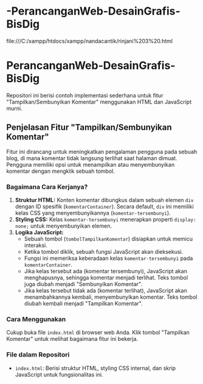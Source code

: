 # -PerancanganWeb-DesainGrafis-BisDig

file:///C:/xampp/htdocs/xampp/nandacantik/rinjani%203%20.html

# PerancanganWeb-DesainGrafis-BisDig

Repositori ini berisi contoh implementasi sederhana untuk fitur "Tampilkan/Sembunyikan Komentar" menggunakan HTML dan JavaScript murni.

## Penjelasan Fitur "Tampilkan/Sembunyikan Komentar"

Fitur ini dirancang untuk meningkatkan pengalaman pengguna pada sebuah blog, di mana komentar tidak langsung terlihat saat halaman dimuat. Pengguna memiliki opsi untuk menampilkan atau menyembunyikan komentar dengan mengklik sebuah tombol.

### Bagaimana Cara Kerjanya?

1.  **Struktur HTML:** Konten komentar dibungkus dalam sebuah elemen `div` dengan ID spesifik (`komentarContainer`). Secara default, `div` ini memiliki kelas CSS yang menyembunyikannya (`komentar-tersembunyi`).
2.  **Styling CSS:** Kelas `komentar-tersembunyi` menerapkan properti `display: none;` untuk menyembunyikan elemen.
3.  **Logika JavaScript:**
    * Sebuah tombol (`tombolTampilkanKomentar`) disiapkan untuk memicu interaksi.
    * Ketika tombol diklik, sebuah fungsi JavaScript akan dieksekusi.
    * Fungsi ini memeriksa keberadaan kelas `komentar-tersembunyi` pada `komentarContainer`.
    * Jika kelas tersebut ada (komentar tersembunyi), JavaScript akan menghapusnya, sehingga komentar menjadi terlihat. Teks tombol juga diubah menjadi "Sembunyikan Komentar".
    * Jika kelas tersebut tidak ada (komentar terlihat), JavaScript akan menambahkannya kembali, menyembunyikan komentar. Teks tombol diubah kembali menjadi "Tampilkan Komentar".

### Cara Menggunakan

Cukup buka file `index.html` di browser web Anda. Klik tombol "Tampilkan Komentar" untuk melihat bagaimana fitur ini bekerja.

### File dalam Repositori

* `index.html`: Berisi struktur HTML, styling CSS internal, dan skrip JavaScript untuk fungsionalitas ini.
